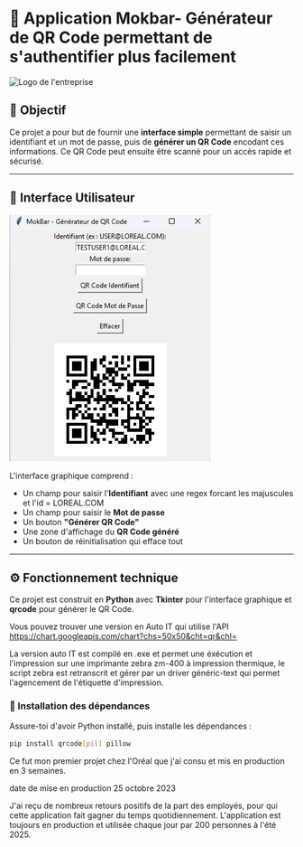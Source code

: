 # 🏢  Application Mokbar- Générateur de QR Code permettant de s'authentifier plus facilement

![Logo de l'entreprise](https://www.ericmilliard.com/wp-content/uploads/2017/02/l-oreal-luxe.jpg)

## 🎯 Objectif

Ce projet a pour but de fournir une **interface simple** permettant de saisir un identifiant et un mot de passe, puis de **générer un QR Code** encodant ces informations. Ce QR Code peut ensuite être scanné pour un accès rapide et sécurisé.

---

## 📸 Interface Utilisateur

![Capture d'écran de l'interface](./Interface_Mokbar.png)

L'interface graphique comprend :

- Un champ pour saisir l'**Identifiant**
avec une regex forcant les majuscules et l'id = LOREAL.COM
- Un champ pour saisir le **Mot de passe**
- Un bouton **"Générer QR Code"**
- Une zone d'affichage du **QR Code généré**
- Un bouton de réinitialisation qui efface tout

---

## ⚙️ Fonctionnement technique

Ce projet est construit en **Python** avec **Tkinter** pour l'interface graphique et **qrcode** pour générer le QR Code.

Vous pouvez trouver une version en Auto IT qui utilise l'API https://chart.googleapis.com/chart?chs=50x50&cht=qr&chl= 

La version auto IT est compilé en .exe et permet une éxécution et l'impression sur une imprimante zebra zm-400 à impression thermique, le script zebra est retranscrit et gérer par un driver généric-text qui permet l'agencement de l'étiquette d'impression.

### 🔧 Installation des dépendances

Assure-toi d'avoir Python installé, puis installe les dépendances :

```bash
pip install qrcode[pil] pillow

```

Ce fut mon premier projet chez l'Oréal que j'ai consu et mis en production en 3 semaines.

date de mise en production 25 octobre 2023

J'ai reçu de nombreux retours positifs de la part des employés, pour qui cette application fait gagner du temps quotidiennement. L'application est toujours en production et utilisée chaque jour par 200 personnes à l'été 2025.


